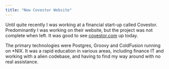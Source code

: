 ```yaml
---
title: "New Covestor Website"
---
```

Until quite recently I was working at a financial start-up called Covestor. Predominantly I was working on their website, but the project was not complete when Ieft. It was good to see <a href="http://covestor.com/">covestor.com</a> up today.

The primary technologies were Postgres, Groovy and ColdFusion running on *NIX. It was a rapid education in various areas, including finance IT and working with a alien codebase, and having to find my way around with no real assistance.
